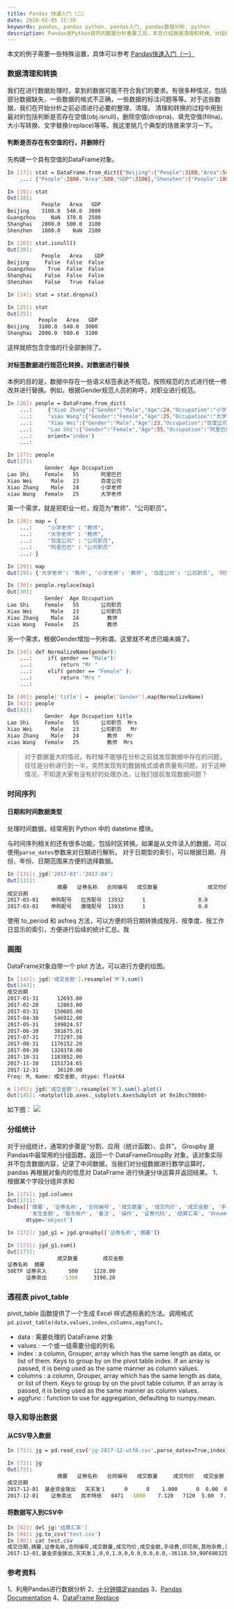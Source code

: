 ```yaml
---
title: Pandas 快速入门（二）
date: 2018-02-05 15:39
keywords: pandas, pandas python, pandas入门, pandas数据分析, python
description: Pandas是Python提供的数据分析重要工具，本文介绍数据清理和转换、分组统计及画图等功能，助你快速入门 pandas 数据分析。
---
```


本文的例子需要一些特殊设置，具体可以参考 [Pandas快速入门（一）](http://www.cnblogs.com/cocowool/p/8316595.html)

### 数据清理和转换
我们在进行数据处理时，拿到的数据可能不符合我们的要求。有很多种情况，包括部分数据缺失，一些数据的格式不正确，一些数据的标注问题等等。对于这些数据，我们在开始分析之前必须进行必要的整理、清理。
清理和转换的过程中用到最对的包括判断是否存在空值(obj.isnull)，删除空值(dropna)、填充空值(fillna)、大小写转换、文字替换(replace)等等。我这里挑几个典型的场景来学习一下。

#### 判断是否存在有空值的行，并删除行
先构建一个具有空值的DataFrame对象。
```bash
In [17]: stat = DataFrame.from_dict({"Beijing":{"People":3100,"Area":540,"GDP":3000},"Guangzhou":{"People":np.nan,"Area":370,"GDP":2500},"Shanghai":
    ...: {"People":2800,"Area":500,"GDP":3100},"Shenzhen":{"People":1800,"Area":np.nan,"GDP":2100}},orient='index')

In [18]: stat
Out[18]: 
           People   Area   GDP
Beijing    3100.0  540.0  3000
Guangzhou     NaN  370.0  2500
Shanghai   2800.0  500.0  3100
Shenzhen   1800.0    NaN  2100

In [20]: stat.isnull()
Out[20]: 
           People   Area    GDP
Beijing     False  False  False
Guangzhou    True  False  False
Shanghai    False  False  False
Shenzhen    False   True  False

In [24]: stat = stat.dropna()

In [25]: stat
Out[25]: 
          People   Area   GDP
Beijing   3100.0  540.0  3000
Shanghai  2800.0  500.0  3100
```
这样就把包含空值的行全部删除了。

#### 对标签数据进行规范化转换，对数据进行替换
本例的目的是，数据中存在一些语义标签表达不规范，按照规范的方式进行统一修改并进行替换。例如，根据Gender规范人员的称呼，对职业进行规范。
```bash
In [26]: people = DataFrame.from_dict(
    ...:     {"Xiao Zhang":{"Gender":"Male","Age":24,"Occupation":"小学老师"},
    ...:     "xiao Wang":{"Gender":"Female","Age":25,"Occupation":"大学老师"},
    ...:     "Xiao Wei":{"Gender":"Male","Age":23,"Occupation":"百度公司"},
    ...:     "Lao Shi":{"Gender":"Female","Age":55,"Occupation":"阿里巴巴"}},
    ...:     orient='index')
    ...:     

In [27]: people
Out[27]: 
            Gender  Age Occupation
Lao Shi     Female   55       阿里巴巴
Xiao Wei      Male   23       百度公司
Xiao Zhang    Male   24       小学老师
xiao Wang   Female   25       大学老师
```
第一个需求，就是把职业一栏，规范为“教师”、“公司职员”。
```bash
In [28]: map = {
    ...:     "小学老师" : "教师",
    ...:     "大学老师" : "教师",
    ...:     "百度公司" : "公司职员",
    ...:     "阿里巴巴" : "公司职员"
    ...: }

In [29]: map
Out[29]: {'大学老师': '教师', '小学老师': '教师', '百度公司': '公司职员', '阿里巴巴': '公司职员'}

In [30]: people.replace(map)
Out[30]: 
            Gender  Age Occupation
Lao Shi     Female   55       公司职员
Xiao Wei      Male   23       公司职员
Xiao Zhang    Male   24         教师
xiao Wang   Female   25         教师
```
另一个需求，根据Gender增加一列称谓。这里就不考虑已婚未婚了。
```bash
In [34]: def NormalizeName(gender):
    ...:     if( gender == "Male"):
    ...:         return "Mr "
    ...:     elif( gender == "Female" ):
    ...:         return "Mrs "
    ...:  

In [40]: people['title'] =  people['Gender'].map(NormalizeName)
In [43]: people
Out[43]: 
            Gender  Age Occupation title
Lao Shi     Female   55       公司职员  Mrs 
Xiao Wei      Male   23       公司职员   Mr 
Xiao Zhang    Male   24         教师   Mr 
xiao Wang   Female   25         教师  Mrs
```
> 对于数据量大的情况，有时候不能够在分析之前就发现数据中存在的问题，往往是分析进行到一半，突然发现有的数据格式或者质量有问题，对于这种情况，不知道大家有没有好的处理办法，让我们提前发现数据问题？


### 时间序列

#### 日期和时间数据类型
处理时间数据，经常用到 Python 中的 datetime 模块。

与时间序列相关的还有很多功能，包括时区转换。如果是从文件读入的数据，可以使用```parse_dates```参数来对日期进行解析。
对于日期型的索引，可以根据日期、月份、年份、日期范围来方便的选择数据。
```bash
In [131]: jgd['2017-03':'2017-04']
Out[131]: 
                摘要   证券名称   合同编号   成交数量                成交均价     成交金额   手续费  \
成交日期                                                                         
2017-03-01    申购配号   拉芳配号  13932      1                 0.0      0.0   0.0   
2017-03-01    申购配号   康隆配号  13933      1                 0.0      0.0   0.0
```
使用 to_period 和 asfreq 方法，可以方便的将日期转换成按月、按季度、按工作日显示的索引，方便进行后续的统计汇总。我

### 画图
DataFrame对象自带一个 plot 方法，可以进行方便的绘图。
```bash
In [143]: jgd['成交金额'].resample('M').sum()
Out[143]: 
成交日期
2017-01-31      12693.80
2017-02-28      12863.00
2017-03-31     150605.00
2017-04-30     546912.00
2017-05-31     199024.57
2017-06-30     381675.01
2017-07-31     772297.30
2017-08-31    1176152.20
2017-09-30    1328378.00
2017-10-31    1183852.00
2017-11-30    1151724.65
2017-12-31      36120.00
Freq: M, Name: 成交金额, dtype: float64

n [145]: jgd['成交金额'].resample('M').sum().plot()
Out[145]: <matplotlib.axes._subplots.AxesSubplot at 0x10cc78080>
```
如下图：
![](20180205-pandas-introduce-2/39469-20180206095943810-555327950.png)

### 分组统计
对于分组统计，通常的步骤是“分割、应用（统计函数）、合并”。
Groupby 是Pandas中最常用的分组函数，返回一个 DataFrameGroupBy 对象，该对象实际并不包含数据内容，记录了中间数据，当我们对分组数据进行数学运算时，pandas 再根据对象内的信息对 DataFrame 进行快速分块运算并返回结果。
1、根据某个字段分组并求和
```bash
In [171]: jgd.columns
Out[171]: 
Index(['摘要', '证券名称', '合同编号', '成交数量', '成交均价', '成交金额', '手续费', '印花税', '其他杂费',
       '发生金额', '股东帐户', '备注', '操作', '证券代码', '结算汇率', 'Unnamed: 16'],
      dtype='object')

In [172]: jgd_g1 = jgd.groupby(['证券名称','摘要'])

In [173]: jgd_g1.sum()
Out[173]: 
                成交数量        成交金额
证券名称  摘要                        
50ETF 证券买入       500     1228.00
      证券卖出     -1300     3190.20
```

### 透视表 pivot_table
pivot_table 函数提供了一个生成 Excel 样式透视表的方法。调用格式```pd.pivot_table(data,values,index,columns,aggfunc)```。

* data : 需要处理的 DataFrame 对象
* values : 一个或一组需要分组的列名
* index : a column, Grouper, array which has the same length as data, or list of them. Keys to group by on the pivot table index. If an array is passed, it is being used as the same manner as column values.
* columns : a column, Grouper, array which has the same length as data, or list of them. Keys to group by on the pivot table column. If an array is passed, it is being used as the same manner as column values.
* aggfunc : function to use for aggregation, defaulting to numpy.mean.

### 导入和导出数据

#### 从CSV导入数据
```bash
In [72]: jg = pd.read_csv('jg-2017-12-utf8.csv',parse_dates=True,index_col=0)

In [73]: jg
Out[73]: 
                摘要   证券名称   合同编号   成交数量     成交均价   成交金额   手续费   印花税  其他杂费  \
成交日期                                                                        
2017-12-01  基金资金拨出   天天发１      0      0    1.000      0  0.00  0.00  0.00   
2017-12-01    证券卖出   民丰特纸   8471  -1000    7.120   7120  5.00  7.12  0.14
```

#### 将数据写入到CSV中
```bash
In [82]: del jg['结算汇率']
In [84]: jg.to_csv('test.csv')
In [90]: cat test.csv
成交日期,摘要,证券名称,合同编号,成交数量,成交均价,成交金额,手续费,印花税,其他杂费,发生金额,股东帐户,备注,操作,证券代码
2017-12-01,基金资金拨出,天天发１,0,0,1.0,0,0.0,0.0,0.0,-36118.59,99F6983257,122.0,其他,940018
```

### 参考资料
1、利用Pandas进行数据分析
2、[十分钟搞定pandas](https://www.cnblogs.com/chaosimple/p/4153083.html)
3、[Pandas Documentation](https://pandas.pydata.org/pandas-docs/stable/generated/pandas.DataFrame.from_dict.html#pandas.DataFrame.from_dict)
4、[DataFrame Replace](https://pandas.pydata.org/pandas-docs/stable/generated/pandas.DataFrame.replace.html#pandas.DataFrame.replace)











